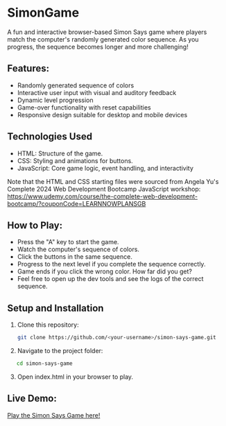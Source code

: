 # SimonGame

A fun and interactive browser-based Simon Says game where players match the computer's randomly generated color sequence. As you progress, the sequence becomes longer and more challenging!

## Features:

- Randomly generated sequence of colors
- Interactive user input with visual and auditory feedback
- Dynamic level progression
- Game-over functionality with reset capabilities
- Responsive design suitable for desktop and mobile devices

## Technologies Used

- HTML: Structure of the game.
- CSS: Styling and animations for buttons.
- JavaScript: Core game logic, event handling, and interactivity

Note that the HTML and CSS starting files were sourced from Angela Yu's Complete 2024 Web Development Bootcamp JavaScript workshop: https://www.udemy.com/course/the-complete-web-development-bootcamp/?couponCode=LEARNNOWPLANSGB

## How to Play:

- Press the "A" key to start the game.
- Watch the computer's sequence of colors.
- Click the buttons in the same sequence.
- Progress to the next level if you complete the sequence correctly.
- Game ends if you click the wrong color. How far did you get?
- Feel free to open up the dev tools and see the logs of the correct sequence.

## Setup and Installation

1. Clone this repository:

   ```bash
   git clone https://github.com/<your-username>/simon-says-game.git
   ```

2. Navigate to the project folder:

```bash
   cd simon-says-game
```

3. Open index.html in your browser to play.

## Live Demo:

[Play the Simon Says Game here!](https://skudz96.github.io/SimonGame/)
